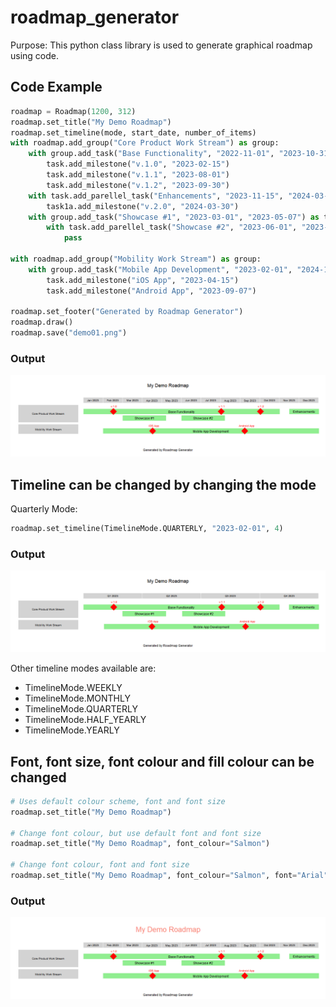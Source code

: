 # roadmap_generator

Purpose: This python class library is used to generate graphical roadmap using code.

## Code Example

```python
roadmap = Roadmap(1200, 312)
roadmap.set_title("My Demo Roadmap")
roadmap.set_timeline(mode, start_date, number_of_items)
with roadmap.add_group("Core Product Work Stream") as group:
    with group.add_task("Base Functionality", "2022-11-01", "2023-10-31") as task:
        task.add_milestone("v.1.0", "2023-02-15")
        task.add_milestone("v.1.1", "2023-08-01")
        task.add_milestone("v.1.2", "2023-09-30")
    with task.add_parellel_task("Enhancements", "2023-11-15", "2024-03-31") as task1a:
        task1a.add_milestone("v.2.0", "2024-03-30")
    with group.add_task("Showcase #1", "2023-03-01", "2023-05-07") as task:
        with task.add_parellel_task("Showcase #2", "2023-06-01", "2023-08-07") as parellel_task:
            pass

with roadmap.add_group("Mobility Work Stream") as group:
    with group.add_task("Mobile App Development", "2023-02-01", "2024-12-07") as task:
        task.add_milestone("iOS App", "2023-04-15")
        task.add_milestone("Android App", "2023-09-07")

roadmap.set_footer("Generated by Roadmap Generator")
roadmap.draw()
roadmap.save("demo01.png")
```

### Output

![name](demo01.png)

## Timeline can be changed by changing the mode

Quarterly Mode:
```python
roadmap.set_timeline(TimelineMode.QUARTERLY, "2023-02-01", 4)
```

### Output
![name](demo03.png)

Other timeline modes available are:
* TimelineMode.WEEKLY
* TimelineMode.MONTHLY
* TimelineMode.QUARTERLY
* TimelineMode.HALF_YEARLY
* TimelineMode.YEARLY


## Font, font size, font colour and fill colour can be changed

```python
# Uses default colour scheme, font and font size
roadmap.set_title("My Demo Roadmap")

# Change font colour, but use default font and font size
roadmap.set_title("My Demo Roadmap", font_colour="Salmon")

# Change font colour, font and font size
roadmap.set_title("My Demo Roadmap", font_colour="Salmon", font="Arial", font_size=18)
```

### Output

![name](demo06.png)

